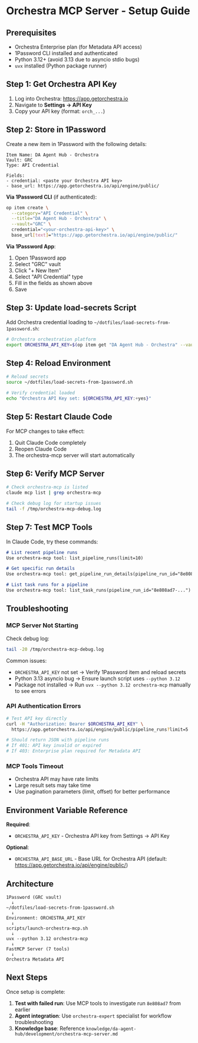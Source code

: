 # Orchestra MCP Server - Setup Guide

## Prerequisites

- Orchestra Enterprise plan (for Metadata API access)
- 1Password CLI installed and authenticated
- Python 3.12+ (avoid 3.13 due to asyncio stdio bugs)
- `uvx` installed (Python package runner)

## Step 1: Get Orchestra API Key

1. Log into Orchestra: https://app.getorchestra.io
2. Navigate to **Settings → API Key**
3. Copy your API key (format: `orch_...`)

## Step 2: Store in 1Password

Create a new item in 1Password with the following details:

```
Item Name: DA Agent Hub - Orchestra
Vault: GRC
Type: API Credential

Fields:
- credential: <paste your Orchestra API key>
- base_url: https://app.getorchestra.io/api/engine/public/
```

**Via 1Password CLI** (if authenticated):
```bash
op item create \
  --category="API Credential" \
  --title="DA Agent Hub - Orchestra" \
  --vault="GRC" \
  credential="<your-orchestra-api-key>" \
  base_url[text]="https://app.getorchestra.io/api/engine/public/"
```

**Via 1Password App**:
1. Open 1Password app
2. Select "GRC" vault
3. Click "+ New Item"
4. Select "API Credential" type
5. Fill in the fields as shown above
6. Save

## Step 3: Update load-secrets Script

Add Orchestra credential loading to `~/dotfiles/load-secrets-from-1password.sh`:

```bash
# Orchestra orchestration platform
export ORCHESTRA_API_KEY=$(op item get "DA Agent Hub - Orchestra" --vault="GRC" --fields label=credential --reveal 2>/dev/null || echo "")
```

## Step 4: Reload Environment

```bash
# Reload secrets
source ~/dotfiles/load-secrets-from-1password.sh

# Verify credential loaded
echo "Orchestra API Key set: ${ORCHESTRA_API_KEY:+yes}"
```

## Step 5: Restart Claude Code

For MCP changes to take effect:

1. Quit Claude Code completely
2. Reopen Claude Code
3. The orchestra-mcp server will start automatically

## Step 6: Verify MCP Server

```bash
# Check orchestra-mcp is listed
claude mcp list | grep orchestra-mcp

# Check debug log for startup issues
tail -f /tmp/orchestra-mcp-debug.log
```

## Step 7: Test MCP Tools

In Claude Code, try these commands:

```markdown
# List recent pipeline runs
Use orchestra-mcp tool: list_pipeline_runs(limit=10)

# Get specific run details
Use orchestra-mcp tool: get_pipeline_run_details(pipeline_run_id="8e808ad7-...")

# List task runs for a pipeline
Use orchestra-mcp tool: list_task_runs(pipeline_run_id="8e808ad7-...")
```

## Troubleshooting

### MCP Server Not Starting

Check debug log:
```bash
tail -20 /tmp/orchestra-mcp-debug.log
```

Common issues:
- `ORCHESTRA_API_KEY` not set → Verify 1Password item and reload secrets
- Python 3.13 asyncio bug → Ensure launch script uses `--python 3.12`
- Package not installed → Run `uvx --python 3.12 orchestra-mcp` manually to see errors

### API Authentication Errors

```bash
# Test API key directly
curl -H "Authorization: Bearer $ORCHESTRA_API_KEY" \
  https://app.getorchestra.io/api/engine/public/pipeline_runs?limit=5

# Should return JSON with pipeline runs
# If 401: API key invalid or expired
# If 403: Enterprise plan required for Metadata API
```

### MCP Tools Timeout

- Orchestra API may have rate limits
- Large result sets may take time
- Use pagination parameters (limit, offset) for better performance

## Environment Variable Reference

**Required**:
- `ORCHESTRA_API_KEY` - Orchestra API key from Settings → API Key

**Optional**:
- `ORCHESTRA_API_BASE_URL` - Base URL for Orchestra API (default: https://app.getorchestra.io/api/engine/public/)

## Architecture

```
1Password (GRC vault)
  ↓
~/dotfiles/load-secrets-from-1password.sh
  ↓
Environment: ORCHESTRA_API_KEY
  ↓
scripts/launch-orchestra-mcp.sh
  ↓
uvx --python 3.12 orchestra-mcp
  ↓
FastMCP Server (7 tools)
  ↓
Orchestra Metadata API
```

## Next Steps

Once setup is complete:
1. **Test with failed run**: Use MCP tools to investigate run `8e808ad7` from earlier
2. **Agent integration**: Use `orchestra-expert` specialist for workflow troubleshooting
3. **Knowledge base**: Reference `knowledge/da-agent-hub/development/orchestra-mcp-server.md`
